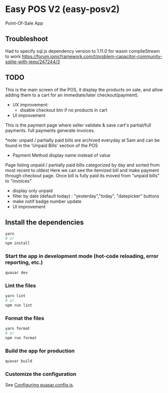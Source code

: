 # Easy POS V2 (easy-posv2)

Point-Of-Sale App

## Troubleshoot

Had to specify sql.js dependency version to 1.11.0 for wasm compileStream to work
https://forum.ionicframework.com/t/problem-capacitor-community-sqlite-with-jeep/247244/3

## TODO

<!-- Cart Page -->

This is the main screen of the POS, it display the products on sale,
and allow adding them to a cart for an immediate/later checkout(payment).

- UX improvement:
  - disable checkout btn if no products in cart
- UI improvement

<!-- Check-out Page -->

This is the payment page where seller validate & save cart's partial/full payments.
full payments generate invoices.

\*note: unpaid / partially paid bills are archived everyday at 5am and can be found in the 'Unpaid Bills' section of the POS

- Payment Method display name instead of value

<!-- unpaid Bills Page -->

Page listing unpaid / partially paid bills categorized by day and sorted from most recent to oldest
Here we can see the itemized bill and make payment through checkout page. Once bill is fully paid its moved from "unpaid bills" to "invoices"

- display only unpaid
- filter by date (default today) : "yesterday","today", "datepicker" buttons
- make notif badge number update
- UI improvement

## Install the dependencies

```bash
yarn
# or
npm install
```

### Start the app in development mode (hot-code reloading, error reporting, etc.)

```bash
quasar dev
```

### Lint the files

```bash
yarn lint
# or
npm run lint
```

### Format the files

```bash
yarn format
# or
npm run format
```

### Build the app for production

```bash
quasar build
```

### Customize the configuration

See [Configuring quasar.config.js](https://v2.quasar.dev/quasar-cli-vite/quasar-config-js).
